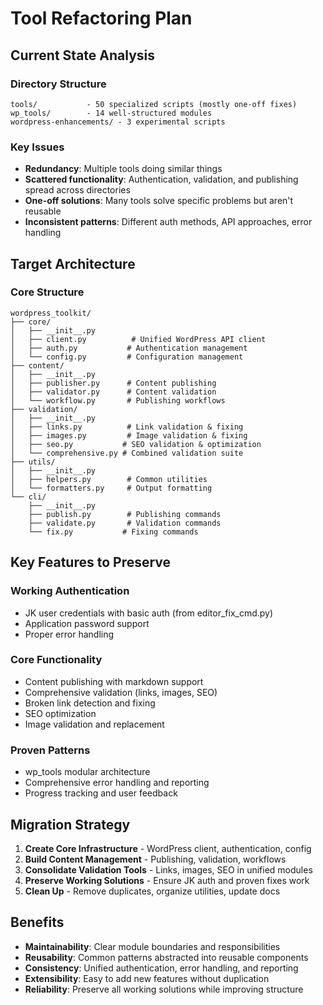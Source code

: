 # Tool Refactoring Plan

## Current State Analysis

### Directory Structure
```
tools/           - 50 specialized scripts (mostly one-off fixes)
wp_tools/        - 14 well-structured modules 
wordpress-enhancements/ - 3 experimental scripts
```

### Key Issues
- **Redundancy**: Multiple tools doing similar things
- **Scattered functionality**: Authentication, validation, and publishing spread across directories
- **One-off solutions**: Many tools solve specific problems but aren't reusable
- **Inconsistent patterns**: Different auth methods, API approaches, error handling

## Target Architecture

### Core Structure
```
wordpress_toolkit/
├── core/
│   ├── __init__.py
│   ├── client.py          # Unified WordPress API client
│   ├── auth.py           # Authentication management
│   └── config.py         # Configuration management
├── content/
│   ├── __init__.py
│   ├── publisher.py      # Content publishing
│   ├── validator.py      # Content validation
│   └── workflow.py       # Publishing workflows
├── validation/
│   ├── __init__.py
│   ├── links.py          # Link validation & fixing
│   ├── images.py         # Image validation & fixing
│   ├── seo.py           # SEO validation & optimization
│   └── comprehensive.py # Combined validation suite
├── utils/
│   ├── __init__.py
│   ├── helpers.py        # Common utilities
│   └── formatters.py     # Output formatting
└── cli/
    ├── __init__.py
    ├── publish.py        # Publishing commands
    ├── validate.py       # Validation commands
    └── fix.py           # Fixing commands
```

## Key Features to Preserve

### Working Authentication
- JK user credentials with basic auth (from editor_fix_cmd.py)
- Application password support
- Proper error handling

### Core Functionality
- Content publishing with markdown support
- Comprehensive validation (links, images, SEO)
- Broken link detection and fixing
- SEO optimization
- Image validation and replacement

### Proven Patterns
- wp_tools modular architecture
- Comprehensive error handling and reporting
- Progress tracking and user feedback

## Migration Strategy

1. **Create Core Infrastructure** - WordPress client, authentication, config
2. **Build Content Management** - Publishing, validation, workflows
3. **Consolidate Validation Tools** - Links, images, SEO in unified modules
4. **Preserve Working Solutions** - Ensure JK auth and proven fixes work
5. **Clean Up** - Remove duplicates, organize utilities, update docs

## Benefits

- **Maintainability**: Clear module boundaries and responsibilities
- **Reusability**: Common patterns abstracted into reusable components
- **Consistency**: Unified authentication, error handling, and reporting
- **Extensibility**: Easy to add new features without duplication
- **Reliability**: Preserve all working solutions while improving structure